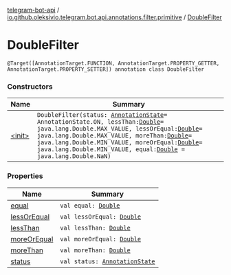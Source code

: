 [telegram-bot-api](../../index.md) / [io.github.oleksivio.telegram.bot.api.annotations.filter.primitive](../index.md) / [DoubleFilter](./index.md)

# DoubleFilter

`@Target([AnnotationTarget.FUNCTION, AnnotationTarget.PROPERTY_GETTER, AnnotationTarget.PROPERTY_SETTER]) annotation class DoubleFilter`

### Constructors

| Name | Summary |
|---|---|
| [&lt;init&gt;](-init-.md) | `DoubleFilter(status: `[`AnnotationState`](../../io.github.oleksivio.telegram.bot.api.model.annotation/-annotation-state/index.md)` = AnnotationState.ON, lessThan: `[`Double`](https://kotlinlang.org/api/latest/jvm/stdlib/kotlin/-double/index.html)` = java.lang.Double.MAX_VALUE, lessOrEqual: `[`Double`](https://kotlinlang.org/api/latest/jvm/stdlib/kotlin/-double/index.html)` = java.lang.Double.MAX_VALUE, moreThan: `[`Double`](https://kotlinlang.org/api/latest/jvm/stdlib/kotlin/-double/index.html)` = java.lang.Double.MIN_VALUE, moreOrEqual: `[`Double`](https://kotlinlang.org/api/latest/jvm/stdlib/kotlin/-double/index.html)` = java.lang.Double.MIN_VALUE, equal: `[`Double`](https://kotlinlang.org/api/latest/jvm/stdlib/kotlin/-double/index.html)` = java.lang.Double.NaN)` |

### Properties

| Name | Summary |
|---|---|
| [equal](equal.md) | `val equal: `[`Double`](https://kotlinlang.org/api/latest/jvm/stdlib/kotlin/-double/index.html) |
| [lessOrEqual](less-or-equal.md) | `val lessOrEqual: `[`Double`](https://kotlinlang.org/api/latest/jvm/stdlib/kotlin/-double/index.html) |
| [lessThan](less-than.md) | `val lessThan: `[`Double`](https://kotlinlang.org/api/latest/jvm/stdlib/kotlin/-double/index.html) |
| [moreOrEqual](more-or-equal.md) | `val moreOrEqual: `[`Double`](https://kotlinlang.org/api/latest/jvm/stdlib/kotlin/-double/index.html) |
| [moreThan](more-than.md) | `val moreThan: `[`Double`](https://kotlinlang.org/api/latest/jvm/stdlib/kotlin/-double/index.html) |
| [status](status.md) | `val status: `[`AnnotationState`](../../io.github.oleksivio.telegram.bot.api.model.annotation/-annotation-state/index.md) |
